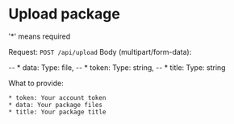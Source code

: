 # Upload package

'*' means required

Request: `POST /api/upload`
Body (multipart/form-data):

-- * data: Type: file,
-- * token: Type: string,
-- * title: Type: string

What to provide:

    * token: Your account token
    * data: Your package files
    * title: Your package title

